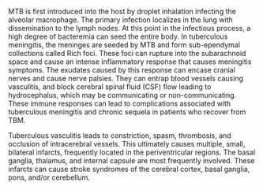 MTB is first introduced into the host by droplet inhalation infecting the alveolar macrophage. The primary infection localizes in the lung with dissemination to the lymph nodes. At this point in the infectious process, a high degree of bacteremia can seed the entire body. In tuberculous meningitis, the meninges are seeded by MTB and form sub-ependymal collections called Rich foci. These foci can rupture into the subarachnoid space and cause an intense inflammatory response that causes meningitis symptoms. The exudates caused by this response can encase cranial nerves and cause nerve palsies. They can entrap blood vessels causing vasculitis, and block cerebral spinal fluid (CSF) flow leading to hydrocephalus, which may be communicating or non-communicating. These immune responses can lead to complications associated with tuberculous meningitis and chronic sequela in patients who recover from TBM.

Tuberculous vasculitis leads to constriction, spasm, thrombosis, and occlusion of intracerebral vessels. This ultimately causes multiple, small, bilateral infarcts, frequently located in the periventricular regions. The basal ganglia, thalamus, and internal capsule are most frequently involved. These infarcts can cause stroke syndromes of the cerebral cortex, basal ganglia, pons, and/or cerebellum.
